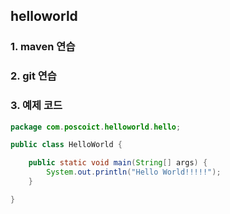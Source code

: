 ## helloworld

### 1. maven 연습
### 2. git 연습
### 3. 예제 코드

``` java
package com.poscoict.helloworld.hello;

public class HelloWorld {

	public static void main(String[] args) {
		System.out.println("Hello World!!!!!");
	}

}
```